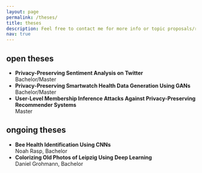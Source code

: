 ```yaml
---
layout: page
permalink: /theses/
title: theses
description: Feel free to contact me for more info or topic proposals/requests.
nav: true
---
```


## open theses

* <b>Privacy-Preserving Sentiment Analysis on Twitter</b><br/> Bachelor/Master
* <b>Privacy-Preserving Smartwatch Health Data Generation Using GANs</b><br/> Bachelor/Master
* <b>User-Level Membership Inference Attacks Against Privacy-Preserving Recommender Systems</b><br/> Master

## ongoing theses

* <b>Bee Health Identification Using CNNs</b><br/> Noah Rasp, Bachelor
* <b>Colorizing Old Photos of Leipzig Using Deep Learning</b><br/> Daniel Grohmann, Bachelor
